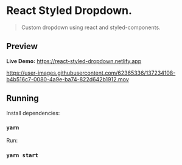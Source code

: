 # React Styled Dropdown.

> Custom dropdown using react and styled-components.

## Preview

**Live Demo:** https://react-styled-dropdown.netlify.app

https://user-images.githubusercontent.com/62365336/137234108-b4b516c7-0080-4a9e-ba74-822d642b1912.mov

## Running

Install dependencies:

### `yarn`

Run:

### `yarn start`
